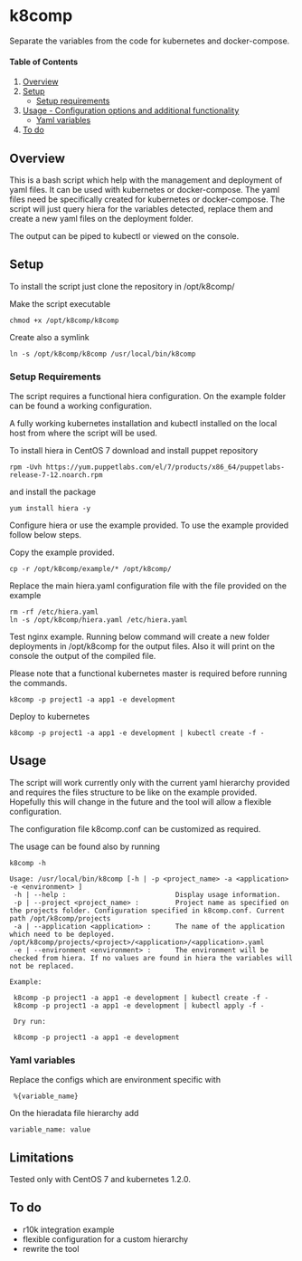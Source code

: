 # k8comp

Separate the variables from the code for kubernetes and docker-compose.

#### Table of Contents

1. [Overview](#overview)
2. [Setup](#setup)
    * [Setup requirements](#setup-requirements)
3. [Usage - Configuration options and additional functionality](#usage)
    * [Yaml variables](#yaml-variables)
4. [To do](#to-do)

## Overview

This is a bash script which help with the management and deployment of yaml files. It can be used with kubernetes or docker-compose.
The yaml files need be specifically created for kubernetes or docker-compose.
The script will just query hiera for the variables detected, replace them and create a new yaml files on the deployment folder.

The output can be piped to kubectl or viewed on the console.

## Setup

To install the script just clone the repository in /opt/k8comp/

Make the script executable
```
chmod +x /opt/k8comp/k8comp
```
Create also a symlink
```
ln -s /opt/k8comp/k8comp /usr/local/bin/k8comp
```
### Setup Requirements

The script requires a functional hiera configuration. On the example folder can be found a working configuration.

A fully working kubernetes installation and kubectl installed on the local host from where the script will be used.

To install hiera in CentOS 7 download and install puppet repository
```
rpm -Uvh https://yum.puppetlabs.com/el/7/products/x86_64/puppetlabs-release-7-12.noarch.rpm
```
and install the package
```
yum install hiera -y
```
Configure hiera or use the example provided. To use the example provided follow below steps.

Copy the example provided.
```
cp -r /opt/k8comp/example/* /opt/k8comp/
```
Replace the main hiera.yaml configuration file with the file provided on the example
```
rm -rf /etc/hiera.yaml
ln -s /opt/k8comp/hiera.yaml /etc/hiera.yaml
```

Test nginx example. Running below command will create a new folder deployments in /opt/k8comp for the output files. Also it will print on the console the output of the compiled file.

Please note that a functional kubernetes master is required before running the commands.
```
k8comp -p project1 -a app1 -e development
```
Deploy to kubernetes
```
k8comp -p project1 -a app1 -e development | kubectl create -f -
```

## Usage

The script will work currently only with the current yaml hierarchy provided and requires the files structure to be like on the example provided. Hopefully this will change in the future and the tool will allow a flexible configuration.

The configuration file k8comp.conf can be customized as required.

The usage can be found also by running
```
k8comp -h
```
```
Usage: /usr/local/bin/k8comp [-h | -p <project_name> -a <application> -e <environment> ]
 -h | --help :                           Display usage information.
 -p | --project <project_name> :         Project name as specified on the projects folder. Configuration specified in k8comp.conf. Current path /opt/k8comp/projects
 -a | --application <application> :      The name of the application which need to be deployed. /opt/k8comp/projects/<project>/<application>/<application>.yaml
 -e | --environment <environment> :      The environment will be checked from hiera. If no values are found in hiera the variables will not be replaced.

Example:

 k8comp -p project1 -a app1 -e development | kubectl create -f -
 k8comp -p project1 -a app1 -e development | kubectl apply -f -

 Dry run:

 k8comp -p project1 -a app1 -e development
```

### Yaml variables
Replace the configs which are environment specific with
```
 %{variable_name}
```

On the hieradata file hierarchy add 
```
variable_name: value 
```
## Limitations

Tested only with CentOS 7 and kubernetes 1.2.0.

## To do

* r10k integration example
* flexible configuration for a custom hierarchy
* rewrite the tool
